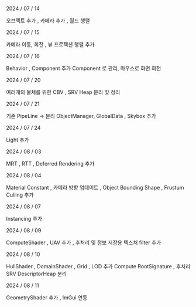 2024 / 07 / 14

오브젝트 추가 , 카메라 추가 , 월드 행렬


2024 / 07 / 15

카메라 이동, 회전 , 뷰 프로젝션 행렬 추가


2024 / 07 / 16

Behavior , Component 추가 
Component 로 관리,
마우스로 화면 회전


2024 / 07 / 20

여러개의 물체를 위한 CBV , SRV Heap 분리 및 정리

2024 / 07 / 21

기존 PipeLine -> 분리 ObjectManager, GlobalData , Skybox 추가

2024 / 07 / 24

Light 추가

2024 / 08 / 03

MRT , RTT , Deferred Rendering 추가


2024 / 08 / 04

Material Constant , 카메라 방향 업데이트 , Object Bounding Shape , Frustum Culling 추가

2024 / 08 / 07

Instancing 추가

2024 / 08 / 09

ComputeShader , UAV 추가 , 후처리 및 정보 저장용 텍스처 filter 추가

2024 / 08 / 10

HullShader , DomainShader , Grid , LOD 추가
Compute RootSignature , 후처리 SRV DescriptorHeap 분리

2024 / 08 / 11

GeometryShader 추가 , ImGui 연동
